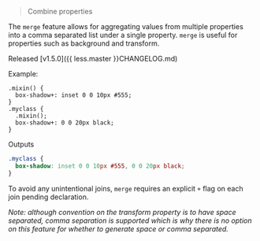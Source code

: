 > Combine properties

The `merge` feature allows for aggregating values from multiple properties into a comma separated list under a single property. `merge` is useful for properties such as background and transform.

Released [v1.5.0]({{ less.master }}CHANGELOG.md)

Example:

```less
.mixin() {
  box-shadow+: inset 0 0 10px #555;
}
.myclass {
  .mixin();
  box-shadow+: 0 0 20px black;
}
```
Outputs

```css
.myclass {
  box-shadow: inset 0 0 10px #555, 0 0 20px black;
}
```

To avoid any unintentional joins, `merge` requires an explicit `+` flag on each join pending declaration.

_Note: although convention on the transform property is to have space separated, comma separation is supported which is why there is no option on this feature for whether to generate space or comma separated._